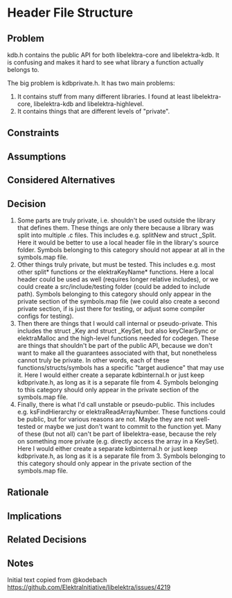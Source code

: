 # Header File Structure

## Problem

kdb.h contains the public API for both libelektra-core and libelektra-kdb.
It is confusing and makes it hard to see what library a function actually belongs to.

The big problem is kdbprivate.h. It has two main problems:

1. It contains stuff from many different libraries. I found at least libelektra-core, libelektra-kdb and libelektra-highlevel.
2. It contains things that are different levels of "private".

## Constraints

## Assumptions

## Considered Alternatives

## Decision

1.  Some parts are truly private, i.e. shouldn't be used outside the library that defines them. These things are only there because a library was split into multiple .c files. This includes e.g. splitNew and struct \_Split.
    Here it would be better to use a local header file in the library's source folder.
    Symbols belonging to this category should not appear at all in the symbols.map file.
2.  Other things truly private, but must be tested. This includes e.g. most other split* functions or the elektraKeyName* functions.
    Here a local header could be used as well (requires longer relative includes), or we could create a src/include/testing folder (could be added to include path).
    Symbols belonging to this category should only appear in the private section of the symbols.map file (we could also create a second private section, if is just there for testing, or adjust some compiler configs for testing).
3.  Then there are things that I would call internal or pseudo-private. This includes the struct \_Key and struct \_KeySet, but also keyClearSync or elektraMalloc and the high-level functions needed for codegen. These are things that shouldn't be part of the public API, because we don't want to make all the guarantees associated with that, but nonetheless cannot truly be private. In other words, each of these functions/structs/symbols has a specific "target audience" that may use it.
    Here I would either create a separate kdbinternal.h or just keep kdbprivate.h, as long as it is a separate file from 4.
    Symbols belonging to this category should only appear in the private section of the symbols.map file.
4.  Finally, there is what I'd call unstable or pseudo-public. This includes e.g. ksFindHierarchy or elektraReadArrayNumber. These functions could be public, but for various reasons are not. Maybe they are not well-tested or maybe we just don't want to commit to the function yet. Many of these (but not all) can't be part of libelektra-ease, because the rely on something more private (e.g. directly access the array in a KeySet).
    Here I would either create a separate kdbinternal.h or just keep kdbprivate.h, as long as it is a separate file from 3.
    Symbols belonging to this category should only appear in the private section of the symbols.map file.

## Rationale

## Implications

## Related Decisions

## Notes

Initial text copied from @kodebach https://github.com/ElektraInitiative/libelektra/issues/4219
